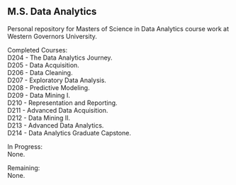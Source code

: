 ## M.S. Data Analytics
Personal repository for Masters of Science in Data Analytics course work at Western Governors University.

Completed Courses: <br />
D204 - The Data Analytics Journey.      
D205 - Data Acquisition.       
D206 - Data Cleaning.                  
D207 - Exploratory Data Analysis. <br />
D208 - Predictive Modeling. <br />
D209 - Data Mining I.<br />
D210 - Representation and Reporting. <br />
D211 - Advanced Data Acquisition. <br />
D212 - Data Mining II. <br />
D213 - Advanced Data Analytics. <br />
D214 - Data Analytics Graduate Capstone.<br />

In Progress: <br />
None.<br />

Remaining: <br />
None.
